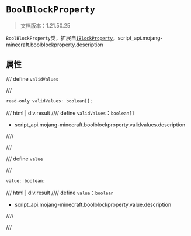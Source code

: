 # `BoolBlockProperty`

> 文档版本：1.21.50.25

`BoolBlockProperty`类，扩展自[`IBlockProperty`](./iblockproperty.md)。script_api.mojang-minecraft.boolblockproperty.description

## 属性

/// define
`validValues`


///

```js
read-only validValues: boolean[];
```

/// html | div.result
//// define
`validValues`：`boolean[]`

- script_api.mojang-minecraft.boolblockproperty.validvalues.description


////

///


/// define
`value`


///

```js
value: boolean;
```

/// html | div.result
//// define
`value`：`boolean`

- script_api.mojang-minecraft.boolblockproperty.value.description


////

///

